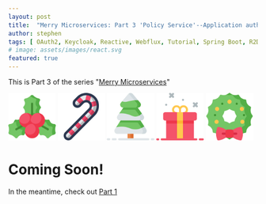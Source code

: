 ```yaml
---
layout: post
title:  "Merry Microservices: Part 3 'Policy Service'--Application authorization management based on identity and permissions"
author: stephen
tags: [ OAuth2, Keycloak, Reactive, Webflux, Tutorial, Spring Boot, R2DBC, Microservices, React, Create React App, TypeScript, Hooks, OpenID Connect ]
# image: assets/images/react.svg
featured: true
---
```


This is Part 3 of the series "[Merry Microservices](/blog/2019/12/17/merry-microservices-an-introduction)"

<img border="0" src="/assets/images/merry-microservices/holly-ivy.svg" width="19%"/>
<img border="0" src="/assets/images/merry-microservices/candy-cane.svg" width="19%"/>
<img border="0" src="/assets/images/merry-microservices/tree.svg" width="19%"/>
<img border="0" src="/assets/images/merry-microservices/gift.svg" width="19%"/>
<img border="0" src="/assets/images/merry-microservices/wreath.svg" width="19%"/>

<!-- {% include toc %} -->

# Coming Soon!

In the meantime, check out [Part 1](/blog/2019/12/17/merry-microservices-part1-resource-server)